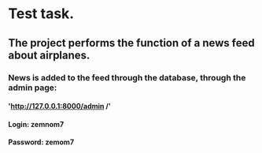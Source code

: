 # Test task. 
## The project performs the function of a news feed about airplanes. 
### News is added to the feed through the database, through the admin page:
#### 'http://127.0.0.1:8000/admin /' 
#### Login: zemnom7 
#### Password: zemom7
